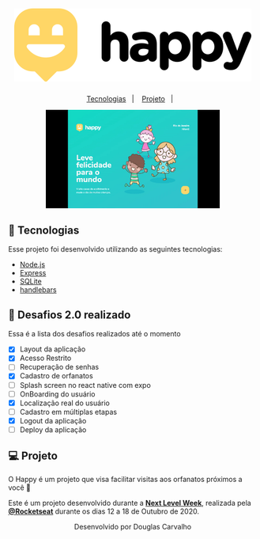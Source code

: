 <h1 align="center">
    <img alt="Happy" title="Happy" src="./github/logo.svg" />
</h1>

<p align="center">
  <a href="#rocket-tecnologias">Tecnologias</a>&nbsp;&nbsp;&nbsp;|&nbsp;&nbsp;&nbsp;
  <a href="#-projeto">Projeto</a>&nbsp;&nbsp;&nbsp;|&nbsp;&nbsp;&nbsp;
</p>




<p align="center">
  <img alt="Happy" src="./github/happy.gif" width="70%">
</p>

## 🚀 Tecnologias

Esse projeto foi desenvolvido utilizando as seguintes tecnologias:

- [Node.js](https://nodejs.org/en/)
- [Express](https://expressjs.com/pt-br/)
- [SQLite](https://www.sqlite.org/index.html)
- [handlebars](https://handlebarsjs.com/)

## 🚀 Desafios 2.0 realizado

Essa é a lista dos desafios realizados até o momento

- [x]  Layout da aplicação
- [x]  Acesso Restrito
- [ ]  Recuperação de senhas
- [x]  Cadastro de orfanatos
- [ ]  Splash screen no react native com expo
- [ ]  OnBoarding do usuário
- [x]  Localização real do usuário
- [ ]  Cadastro em múltiplas etapas
- [x]  Logout da aplicação
- [ ]  Deploy da aplicação

## 💻 Projeto

O Happy é um projeto que visa facilitar visitas aos orfanatos próximos a você 💜 

Este é um projeto desenvolvido durante a **[Next Level Week](https://nextlevelweek.com/)**, realizada pela **[@Rocketseat](https://github.com/Rocketseat)** durante os dias 12 a 18 de Outubro de 2020.




<p align="center">Desenvolvido por Douglas Carvalho</p>
